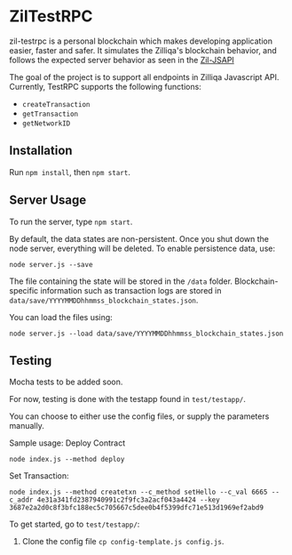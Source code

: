 # ZilTestRPC

zil-testrpc is a personal blockchain which makes developing application easier, faster and safer.
It simulates the Zilliqa's blockchain behavior, and follows the expected server behavior as seen in the [Zil-JSAPI](https://github.com/Zilliqa/Zilliqa-JavaScript-Library)

The goal of the project is to support all endpoints in Zilliqa Javascript API. Currently, TestRPC supports the following functions:
* `createTransaction`
* `getTransaction`
* `getNetworkID`


## Installation
Run `npm install`, then `npm start`.

## Server Usage

To run the server, type `npm start`.

By default, the data states are non-persistent. Once you shut down the node server, everything will be deleted.
To enable persistence data, use:
```
node server.js --save
```
The file containing the state will be stored in the `/data` folder. Blockchain-specific information such as transaction logs are stored in `data/save/YYYYMMDDhhmmss_blockchain_states.json`.

You can load the files using:
```
node server.js --load data/save/YYYYMMDDhhmmss_blockchain_states.json
```


## Testing

Mocha tests to be added soon.

For now, testing is done with the testapp found in `test/testapp/`. 

You can choose to either use the config files, or supply the parameters manually. 

Sample usage:
Deploy Contract
```
node index.js --method deploy
```

Set Transaction:
```
node index.js --method createtxn --c_method setHello --c_val 6665 --c_addr 4e31a341fd2387940991c2f9fc3a2acf043a4424 --key 3687e2a2d0c8f3bfc188ec5c705667c5dee0b4f5399dfc71e513d1969ef2abd9 
```

To get started, go to `test/testapp/`:
1. Clone the config file `cp config-template.js config.js`. 



